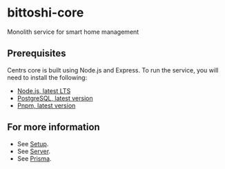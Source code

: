 # bittoshi-core

Monolith service for smart home management

## Prerequisites

Centrs core is built using Node.js and Express. To run the service, you will need to install the following:

- [Node.js, latest LTS](https://nodejs.org/en/)
- [PostgreSQL, latest version](https://www.postgresql.org/download/)
- [Pnpm, latest version](https://pnpm.js.org/en/installation)

## For more information

- See [Setup](docs/setup.md).
- See [Server](docs/server.md).
- See [Prisma](docs/prisma.md).
